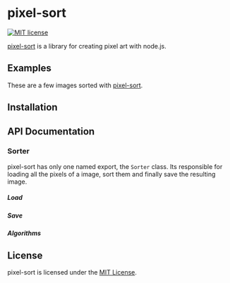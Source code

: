 # pixel-sort
[![MIT license](http://img.shields.io/badge/license-MIT-brightgreen.svg)](http://opensource.org/licenses/MIT)

[pixel-sort](https://www.npmjs.com/package/pixel-sort/) is a library for creating pixel art with node.js.

## Examples
These are a few images sorted with [pixel-sort](https://www.npmjs.com/package/pixel-sort/).

## Installation

## API Documentation
### Sorter
pixel-sort has only one named export, the ```Sorter``` class. Its responsible for loading all the pixels of a image, sort them and finally save the resulting image.

##### Load
##### Save
##### Algorithms


## License
pixel-sort is licensed under the [MIT License](https://github.com/schulke-214/pixel-sort/blob/master/LICENSE).